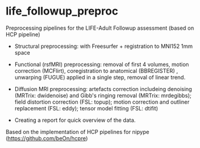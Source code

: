 # life_followup_preproc

Preprocessing pipelines for the LIFE-Adult Followup assessment (based on HCP pipeline)

+ Structural preprocessing: with Freesurfer + registration to MNI152 1mm space

+ Functional (rsfMRI) preprocessing: removal of first 4 volumes, motion correction (MCFlirt), coregistration to anatomical (BBREGISTER)
, unwarping (FUGUE) applied in a single step, removal of linear trend.

+ Diffusion MRI preprocessing: artefacts correction includeing denoising (MRTrix: dwidenoise) and Gibb's ringing removal (MRTrix: mrdegibbs); field distortion correction (FSL: topup); motion correction and outliner replacement (FSL: eddy); tensor model fitting (FSL: dtifit)

+ Creating a report for quick overview of the data.

Based on the implementation of HCP pipelines for nipype (https://github.com/beOn/hcpre)
